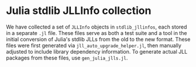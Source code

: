 # Julia stdlib JLLInfo collection

We have collected a set of `JLLInfo` objects in `stdlib_jllinfos`, each stored in a separate `.jl` file.
These files serve as both a test suite and a tool in the initial conversion of Julia's stdlib JLLs from the old to the new format.
These files were first generated via `jll_auto_upgrade_helper.jl`, then manually adjusted to include library dependency information.
To generate actual JLL packages from these files, use `gen_julia_jlls.jl`.

